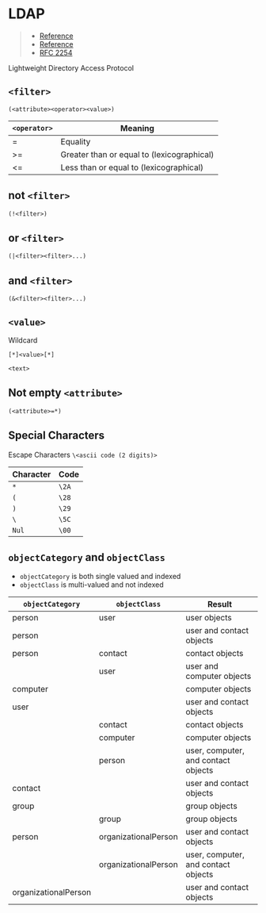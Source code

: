 # LDAP

> - [Reference](https://social.technet.microsoft.com/wiki/contents/articles/5392.active-directory-ldap-syntax-filters.aspx)
> - [Reference](https://docs.microsoft.com/en-us/windows/win32/adsi/search-filter-syntax)
> - [RFC 2254](https://www.ietf.org/rfc/rfc2254.txt)

Lightweight Directory Access Protocol

## `<filter>`

```
(<attribute><operator><value>)
```

| `<operator>` | Meaning |
| - | - |
| = | Equality |
| >= | Greater than or equal to (lexicographical) |
| <= | Less than or equal to (lexicographical) |

## not `<filter>`

```
(!<filter>)
```

## or `<filter>`
```
(|<filter><filter>...)
```

## and `<filter>`
```
(&<filter><filter>...)
```

## `<value>`

Wildcard

```
[*]<value>[*]
```

```
<text>
```

## Not empty `<attribute>`

```
(<attribute>=*)
```

## Special Characters

Escape Characters `\<ascii code (2 digits)>`

| Character | Code |
| - | - |
| `*` | `\2A` |
| `(` | `\28` |
| `)` | `\29` |
| `\` | `\5C` |
| `Nul` | `\00` |

## `objectCategory` and `objectClass`

- `objectCategory` is both single valued and indexed
- `objectClass` is multi-valued and not indexed

| `objectCategory` | `objectClass` | Result |
| - | - | - |
| person | user | user objects |
| person |  | user and contact objects |
| person | contact | contact objects |
|  | user | user and computer objects |
| computer |  | computer objects |
| user |  | user and contact objects |
|  | contact | contact objects |
|  | computer | computer objects |
|  | person | user, computer, and contact objects |
| contact |  | user and contact objects |
| group |  | group objects |
|  | group | group objects |
| person | organizationalPerson | user and contact objects |
|  | organizationalPerson | user, computer, and contact objects |
| organizationalPerson |  | user and contact objects |
